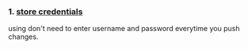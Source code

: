### 1. [store credentials](https://www.shellhacks.com/git-config-username-password-store-credentials/)
using don't need to enter username and password everytime you push changes.
